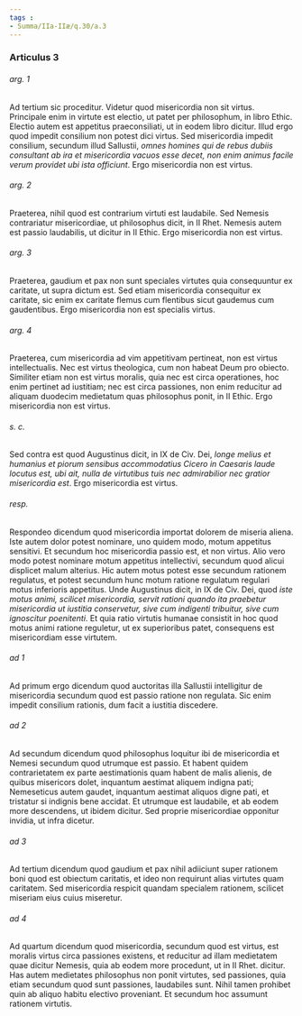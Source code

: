 ```yaml
---
tags : 
- Summa/IIa-IIæ/q.30/a.3
---
```


### Articulus 3

###### arg. 1
Ad tertium sic proceditur. Videtur quod misericordia non sit virtus. Principale enim in virtute est electio, ut patet per philosophum, in libro Ethic. Electio autem est appetitus praeconsiliati, ut in eodem libro dicitur. Illud ergo quod impedit consilium non potest dici virtus. Sed misericordia impedit consilium, secundum illud Sallustii, *omnes homines qui de rebus dubiis consultant ab ira et misericordia vacuos esse decet, non enim animus facile verum providet ubi ista officiunt*. Ergo misericordia non est virtus.

###### arg. 2
Praeterea, nihil quod est contrarium virtuti est laudabile. Sed Nemesis contrariatur misericordiae, ut philosophus dicit, in II Rhet. Nemesis autem est passio laudabilis, ut dicitur in II Ethic. Ergo misericordia non est virtus.

###### arg. 3
Praeterea, gaudium et pax non sunt speciales virtutes quia consequuntur ex caritate, ut supra dictum est. Sed etiam misericordia consequitur ex caritate, sic enim ex caritate flemus cum flentibus sicut gaudemus cum gaudentibus. Ergo misericordia non est specialis virtus.

###### arg. 4
Praeterea, cum misericordia ad vim appetitivam pertineat, non est virtus intellectualis. Nec est virtus theologica, cum non habeat Deum pro obiecto. Similiter etiam non est virtus moralis, quia nec est circa operationes, hoc enim pertinet ad iustitiam; nec est circa passiones, non enim reducitur ad aliquam duodecim medietatum quas philosophus ponit, in II Ethic. Ergo misericordia non est virtus.

###### s. c.
Sed contra est quod Augustinus dicit, in IX de Civ. Dei, *longe melius et humanius et piorum sensibus accommodatius Cicero in Caesaris laude locutus est, ubi ait, nulla de virtutibus tuis nec admirabilior nec gratior misericordia est*. Ergo misericordia est virtus.

###### resp.
Respondeo dicendum quod misericordia importat dolorem de miseria aliena. Iste autem dolor potest nominare, uno quidem modo, motum appetitus sensitivi. Et secundum hoc misericordia passio est, et non virtus. Alio vero modo potest nominare motum appetitus intellectivi, secundum quod alicui displicet malum alterius. Hic autem motus potest esse secundum rationem regulatus, et potest secundum hunc motum ratione regulatum regulari motus inferioris appetitus. Unde Augustinus dicit, in IX de Civ. Dei, quod *iste motus animi, scilicet misericordia, servit rationi quando ita praebetur misericordia ut iustitia conservetur, sive cum indigenti tribuitur, sive cum ignoscitur poenitenti*. Et quia ratio virtutis humanae consistit in hoc quod motus animi ratione reguletur, ut ex superioribus patet, consequens est misericordiam esse virtutem.

###### ad 1
Ad primum ergo dicendum quod auctoritas illa Sallustii intelligitur de misericordia secundum quod est passio ratione non regulata. Sic enim impedit consilium rationis, dum facit a iustitia discedere.

###### ad 2
Ad secundum dicendum quod philosophus loquitur ibi de misericordia et Nemesi secundum quod utrumque est passio. Et habent quidem contrarietatem ex parte aestimationis quam habent de malis alienis, de quibus misericors dolet, inquantum aestimat aliquem indigna pati; Nemeseticus autem gaudet, inquantum aestimat aliquos digne pati, et tristatur si indignis bene accidat. Et utrumque est laudabile, et ab eodem more descendens, ut ibidem dicitur. Sed proprie misericordiae opponitur invidia, ut infra dicetur.

###### ad 3
Ad tertium dicendum quod gaudium et pax nihil adiiciunt super rationem boni quod est obiectum caritatis, et ideo non requirunt alias virtutes quam caritatem. Sed misericordia respicit quandam specialem rationem, scilicet miseriam eius cuius miseretur.

###### ad 4
Ad quartum dicendum quod misericordia, secundum quod est virtus, est moralis virtus circa passiones existens, et reducitur ad illam medietatem quae dicitur Nemesis, quia ab eodem more procedunt, ut in II Rhet. dicitur. Has autem medietates philosophus non ponit virtutes, sed passiones, quia etiam secundum quod sunt passiones, laudabiles sunt. Nihil tamen prohibet quin ab aliquo habitu electivo proveniant. Et secundum hoc assumunt rationem virtutis.

